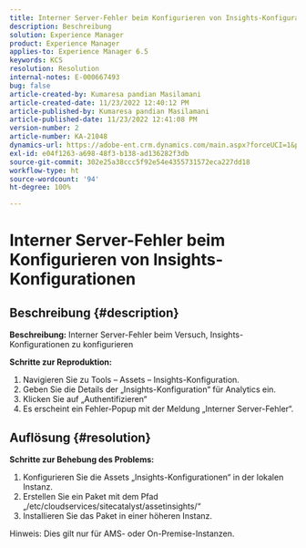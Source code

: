 ```yaml
---
title: Interner Server-Fehler beim Konfigurieren von Insights-Konfigurationen
description: Beschreibung
solution: Experience Manager
product: Experience Manager
applies-to: Experience Manager 6.5
keywords: KCS
resolution: Resolution
internal-notes: E-000667493
bug: false
article-created-by: Kumaresa pandian Masilamani
article-created-date: 11/23/2022 12:40:12 PM
article-published-by: Kumaresa pandian Masilamani
article-published-date: 11/23/2022 12:41:08 PM
version-number: 2
article-number: KA-21048
dynamics-url: https://adobe-ent.crm.dynamics.com/main.aspx?forceUCI=1&pagetype=entityrecord&etn=knowledgearticle&id=3632d4f7-2b6b-ed11-9561-6045bd006b3d
exl-id: e04f1263-a698-48f3-b138-ad136282f3db
source-git-commit: 302e25a38ccc5f92e54e4355731572eca227dd18
workflow-type: ht
source-wordcount: '94'
ht-degree: 100%

---
```


# Interner Server-Fehler beim Konfigurieren von Insights-Konfigurationen

## Beschreibung {#description}


<b>Beschreibung:</b>
Interner Server-Fehler beim Versuch, Insights-Konfigurationen zu konfigurieren

<b>Schritte zur Reproduktion:</b>

1. Navigieren Sie zu Tools – Assets – Insights-Konfiguration.
2. Geben Sie die Details der „Insights-Konfiguration“ für Analytics ein.
3. Klicken Sie auf „Authentifizieren“
4. Es erscheint ein Fehler-Popup mit der Meldung „Interner Server-Fehler“.



## Auflösung {#resolution}


<b>Schritte zur Behebung des Problems: </b>

1. Konfigurieren Sie die Assets „Insights-Konfigurationen“ in der lokalen Instanz.
2. Erstellen Sie ein Paket mit dem Pfad „/etc/cloudservices/sitecatalyst/assetinsights/“
3. Installieren Sie das Paket in einer höheren Instanz.


Hinweis: Dies gilt nur für AMS- oder On-Premise-Instanzen.
